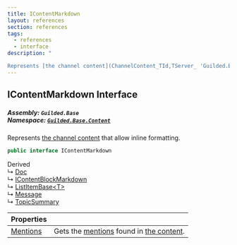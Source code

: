 ```yaml
---
title: IContentMarkdown
layout: references
section: references
tags:
  - references
  - interface
description: "

Represents [the channel content](ChannelContent_TId,TServer_ 'Guilded.Base.Content.ChannelContent<TId,TServer>') that allow inline formatting."
---
```


## IContentMarkdown Interface
##### **Assembly:** `Guilded.Base`<br/>**Namespace:** [`Guilded.Base.Content`](Guilded.Base.Content 'Guilded.Base.Content')

Represents [the channel content](ChannelContent_TId,TServer_ 'Guilded.Base.Content.ChannelContent<TId,TServer>') that allow inline formatting.

```csharp
public interface IContentMarkdown
```

Derived  
&#8627; [Doc](Doc 'Guilded.Base.Content.Doc')  
&#8627; [IContentBlockMarkdown](IContentBlockMarkdown 'Guilded.Base.Content.IContentBlockMarkdown')  
&#8627; [ListItemBase&lt;T&gt;](ListItemBase_T_ 'Guilded.Base.Content.ListItemBase<T>')  
&#8627; [Message](Message 'Guilded.Base.Content.Message')  
&#8627; [TopicSummary](TopicSummary 'Guilded.Base.Content.TopicSummary')

| Properties | |
| :--- | :--- |
| [Mentions](IContentMarkdown.Mentions 'Guilded.Base.Content.IContentMarkdown.Mentions') | Gets the [mentions](Mentions 'Guilded.Base.Content.Mentions') found in [the content](Message.Content 'Guilded.Base.Content.Message.Content'). |
